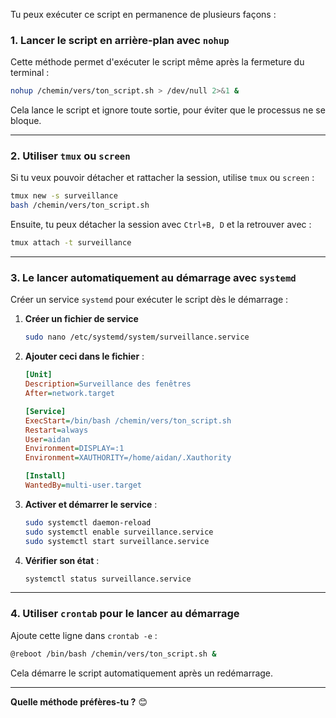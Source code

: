Tu peux exécuter ce script en permanence de plusieurs façons :  

### 1. **Lancer le script en arrière-plan avec `nohup`**
Cette méthode permet d'exécuter le script même après la fermeture du terminal :  
```bash
nohup /chemin/vers/ton_script.sh > /dev/null 2>&1 &
```
Cela lance le script et ignore toute sortie, pour éviter que le processus ne se bloque.  

---

### 2. **Utiliser `tmux` ou `screen`**  
Si tu veux pouvoir détacher et rattacher la session, utilise `tmux` ou `screen` :  
```bash
tmux new -s surveillance
bash /chemin/vers/ton_script.sh
```
Ensuite, tu peux détacher la session avec `Ctrl+B, D` et la retrouver avec :  
```bash
tmux attach -t surveillance
```

---

### 3. **Le lancer automatiquement au démarrage avec `systemd`**  
Créer un service `systemd` pour exécuter le script dès le démarrage :  

1. **Créer un fichier de service**  
   ```bash
   sudo nano /etc/systemd/system/surveillance.service
   ```
2. **Ajouter ceci dans le fichier** :
   ```ini
   [Unit]
   Description=Surveillance des fenêtres
   After=network.target

   [Service]
   ExecStart=/bin/bash /chemin/vers/ton_script.sh
   Restart=always
   User=aidan
   Environment=DISPLAY=:1
   Environment=XAUTHORITY=/home/aidan/.Xauthority

   [Install]
   WantedBy=multi-user.target
   ```
3. **Activer et démarrer le service** :
   ```bash
   sudo systemctl daemon-reload
   sudo systemctl enable surveillance.service
   sudo systemctl start surveillance.service
   ```
4. **Vérifier son état** :
   ```bash
   systemctl status surveillance.service
   ```

---

### 4. **Utiliser `crontab` pour le lancer au démarrage**  
Ajoute cette ligne dans `crontab -e` :  
```bash
@reboot /bin/bash /chemin/vers/ton_script.sh &
```
Cela démarre le script automatiquement après un redémarrage.

---

**Quelle méthode préfères-tu ?** 😊